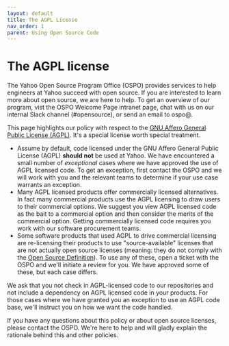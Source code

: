 ```yaml
---
layout: default
title: The AGPL License
nav_order: 1
parent: Using Open Source Code
---
```


# The AGPL license

The Yahoo Open Source Program Office (OSPO) provides services to help engineers at Yahoo succeed with open source. If you are interested to learn more about open source, we are here to help. To get an overview of our program, vist the OSPO Welcome Page intranet page, chat with us on our internal Slack channel (#opensource), or send an email to ospo@.

This page highlights our policy with respect to the [GNU Affero General Public License (AGPL)](https://www.gnu.org/licenses/agpl-3.0.en.html). It's a special license worth special treatment.

- Assume by default, code licensed under the GNU Affero General Public License (AGPL) **should not** be used at Yahoo. We have encountered a small number of _exceptional_ cases where we have approved the use of AGPL licensed code. To get an exception, first contact the OSPO and we will work with you and the relevant teams to determine if your use case warrants an exception.
- Many AGPL licensed products offer commercially licensed alternatives. In fact many commercial products use the AGPL licensing to draw users to their commercial options. We suggest you view AGPL licensed code as the bait to a commercial option and then consider the merits of the commercial option. Getting commercially licensed code requires you work with our software procurement teams. 
- Some software products that used AGPL to drive commercial licensing are re-licensing their products to use "source-available" licenses that are not actually open source licenses (meaning: they do not comply with the [Open Source Definition](https://opensource.org/osd)). To use any of these, open a ticket with the OSPO and we'll initiate a review for you. We have approved some of these, but each case differs.

We ask that you not check in AGPL-licensed code to our repositories and not include a dependency on AGPL licensed code in your products. For those cases where we have granted you an exception to use an AGPL code base, we'll instruct you on how we want the code handled. 

If you have any questions about this policy or about open source licenses, please contact the OSPO. We're here to help and will gladly explain the rationale behind this and other policies.
